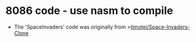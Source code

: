 # 8086 code - use nasm to compile
+ The 'SpaceInvaders' code was originally from >[timotei/Space-Invaders-Clone](https://github.com/timotei/Space-Invaders-Clonew)
